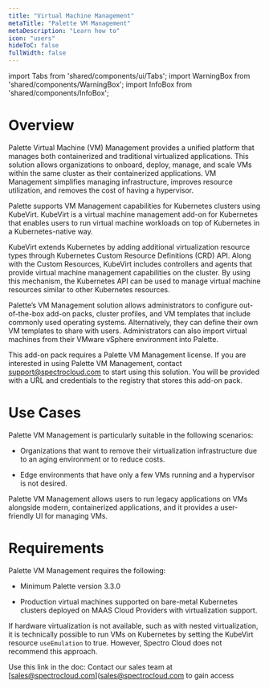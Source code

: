 ```yaml
---
title: "Virtual Machine Management"
metaTitle: "Palette VM Management"
metaDescription: "Learn how to"
icon: "users"
hideToC: false
fullWidth: false
---
```


import Tabs from 'shared/components/ui/Tabs';
import WarningBox from 'shared/components/WarningBox';
import InfoBox from 'shared/components/InfoBox';


# Overview

Palette Virtual Machine (VM) Management provides a unified platform that manages both containerized and traditional virtualized applications. This solution allows organizations to onboard, deploy, manage, and scale VMs within the same cluster as their containerized applications. VM Management simplifies managing infrastructure, improves resource utilization, and removes the cost of having a hypervisor.

Palette supports VM Management capabilities for Kubernetes clusters using KubeVirt. KubeVirt is a virtual machine management add-on for Kubernetes that enables users to run virtual machine workloads on top of Kubernetes in a Kubernetes-native way.

KubeVirt extends Kubernetes by adding additional virtualization resource types through Kubernetes Custom Resource Definitions (CRD) API. Along with the Custom Resources, KubeVirt includes controllers and agents that provide virtual machine management capabilities on the cluster. By using this mechanism, the Kubernetes API can be used to manage virtual machine resources similar to other Kubernetes resources.

Palette’s VM Management solution allows administrators to configure out-of-the-box add-on packs, cluster profiles, and VM templates that include commonly used operating systems. Alternatively, they can define their own VM templates to share with users. Administrators can also import virtual machines from their VMware vSphere environment into Palette.

This add-on pack requires a Palette VM Management license. If you are interested in using Palette VM Management, contact support@spectrocloud.com to start using this solution. You will be provided with a URL and credentials to the registry that stores this add-on pack.

# Use Cases

Palette VM Management is particularly suitable in the following scenarios: 

- Organizations that want to remove their virtualization infrastructure due to an aging environment or to reduce costs.  


- Edge environments that have only a few VMs running and a hypervisor is not desired.

Palette VM Management allows users to run legacy applications on VMs alongside modern, containerized applications, and it provides a user-friendly UI for managing VMs.


# Requirements

Palette VM Management requires the following: 

- Minimum Palette version 3.3.0


- Production virtual machines supported on bare-metal Kubernetes clusters deployed on MAAS Cloud Providers with virtualization support.

<WarningBox>

If hardware virtualization is not available, such as with nested virtualization, it is technically possible to run VMs on Kubernetes by setting the KubeVirt resource ``useEmulation`` to true. However, Spectro Cloud does not recommend this approach.

</WarningBox>


Use this link in the doc: Contact our sales team at [sales@spectrocloud.com]([sales@spectrocloud.com](mailto:sales@spectrocloud.com) to gain access


